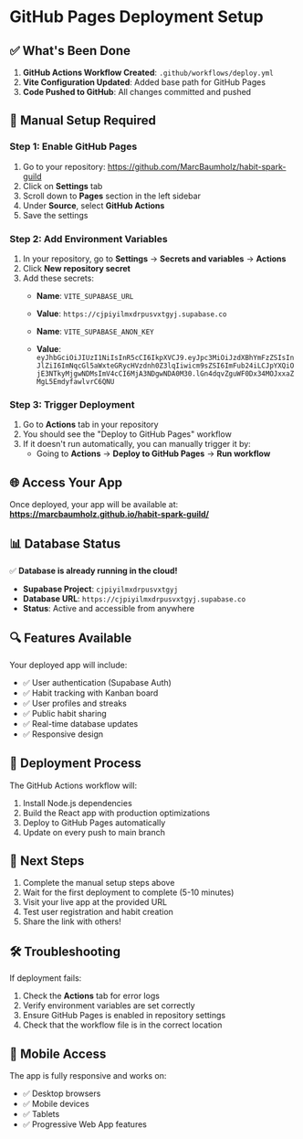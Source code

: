 # GitHub Pages Deployment Setup

## ✅ What's Been Done

1. **GitHub Actions Workflow Created**: `.github/workflows/deploy.yml`
2. **Vite Configuration Updated**: Added base path for GitHub Pages
3. **Code Pushed to GitHub**: All changes committed and pushed

## 🔧 Manual Setup Required

### Step 1: Enable GitHub Pages
1. Go to your repository: https://github.com/MarcBaumholz/habit-spark-guild
2. Click on **Settings** tab
3. Scroll down to **Pages** section in the left sidebar
4. Under **Source**, select **GitHub Actions**
5. Save the settings

### Step 2: Add Environment Variables
1. In your repository, go to **Settings** → **Secrets and variables** → **Actions**
2. Click **New repository secret**
3. Add these secrets:
   - **Name**: `VITE_SUPABASE_URL`
   - **Value**: `https://cjpiyilmxdrpusvxtgyj.supabase.co`
   
   - **Name**: `VITE_SUPABASE_ANON_KEY` 
   - **Value**: `eyJhbGciOiJIUzI1NiIsInR5cCI6IkpXVCJ9.eyJpc3MiOiJzdXBhYmFzZSIsInJlZiI6ImNqcGl5aWxteGRycHVzdnh0Z3lqIiwicm9sZSI6ImFub24iLCJpYXQiOjE3NTkyMjgwNDMsImV4cCI6MjA3NDgwNDA0M30.lGn4dqvZguWF0Dx34MOJxxaZMgL5EmdyfawlvrC6QNU`

### Step 3: Trigger Deployment
1. Go to **Actions** tab in your repository
2. You should see the "Deploy to GitHub Pages" workflow
3. If it doesn't run automatically, you can manually trigger it by:
   - Going to **Actions** → **Deploy to GitHub Pages** → **Run workflow**

## 🌐 Access Your App

Once deployed, your app will be available at:
**https://marcbaumholz.github.io/habit-spark-guild/**

## 📊 Database Status

✅ **Database is already running in the cloud!**
- **Supabase Project**: `cjpiyilmxdrpusvxtgyj`
- **Database URL**: `https://cjpiyilmxdrpusvxtgyj.supabase.co`
- **Status**: Active and accessible from anywhere

## 🔍 Features Available

Your deployed app will include:
- ✅ User authentication (Supabase Auth)
- ✅ Habit tracking with Kanban board
- ✅ User profiles and streaks
- ✅ Public habit sharing
- ✅ Real-time database updates
- ✅ Responsive design

## 🚀 Deployment Process

The GitHub Actions workflow will:
1. Install Node.js dependencies
2. Build the React app with production optimizations
3. Deploy to GitHub Pages automatically
4. Update on every push to main branch

## 📝 Next Steps

1. Complete the manual setup steps above
2. Wait for the first deployment to complete (5-10 minutes)
3. Visit your live app at the provided URL
4. Test user registration and habit creation
5. Share the link with others!

## 🛠️ Troubleshooting

If deployment fails:
1. Check the **Actions** tab for error logs
2. Verify environment variables are set correctly
3. Ensure GitHub Pages is enabled in repository settings
4. Check that the workflow file is in the correct location

## 📱 Mobile Access

The app is fully responsive and works on:
- ✅ Desktop browsers
- ✅ Mobile devices
- ✅ Tablets
- ✅ Progressive Web App features
